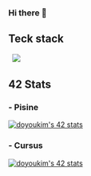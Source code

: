 ### Hi there 👋

<!--
**joejaeyoung/joejaeyoung** is a ✨ _special_ ✨ repository because its `README.md` (this file) appears on your GitHub profile.

Here are some ideas to get you started:

- 🔭 I’m currently working on ...
- 🌱 I’m currently learning ...
- 👯 I’m looking to collaborate on ...
- 🤔 I’m looking for help with ...
- 💬 Ask me about ...
- 📫 How to reach me: ...
- 😄 Pronouns: ...
- ⚡ Fun fact: ...
-->

## Teck stack

<p>
  &nbsp  
  <img src="https://img.shields.io/badge/C-A8B9CC?style=flat-square&logo=C&logoColor=white"/></a>&nbsp 
</p>

## 42 Stats
### - Pisine
[![doyoukim's 42 stats](https://badge42.coday.fr/api/v2/clv9i8re31427201p46hymd8fu/stats?cursusId=9&coalitionId=piscine)](https://github.com/Coday-meric/badge42)

### - Cursus
[![doyoukim's 42 stats](https://badge42.coday.fr/api/v2/clv9i8re31427201p46hymd8fu/stats?cursusId=21&coalitionId=454)](https://github.com/Coday-meric/badge42)
